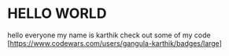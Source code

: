 # HELLO WORLD
hello everyone my name is karthik 
check out some of my code 
[https://www.codewars.com/users/gangula-karthik/badges/large]
